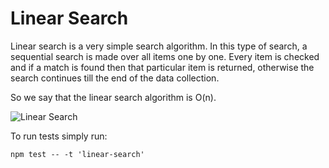 # Linear Search

Linear search is a very simple search algorithm. In this type of search, a sequential search is made over all items one by one. Every item is checked and if a match is found then that particular item is returned, otherwise the search continues till the end of the data collection.

So we say that the linear search algorithm is O(n).

![Linear Search](https://www.tutorialspoint.com/data_structures_algorithms/images/linear_search.gif)

To run tests simply run:

```
npm test -- -t 'linear-search'
```
